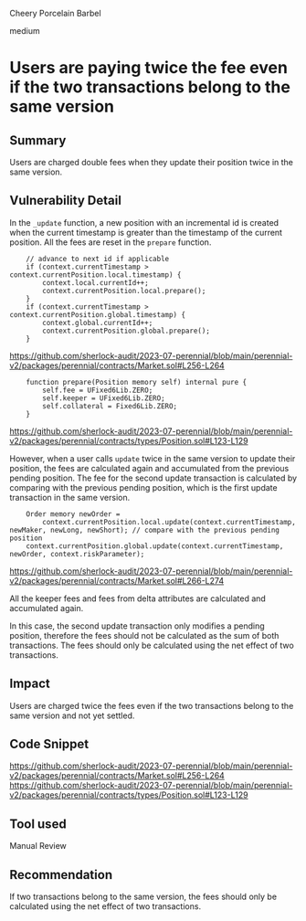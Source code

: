 Cheery Porcelain Barbel

medium

# Users are paying twice the fee even if the two transactions belong to the same version
## Summary

Users are charged double fees when they update their position twice in the same version.

## Vulnerability Detail

In the `_update` function, a new position with an incremental id is created when the current timestamp is greater than the timestamp of the current position. All the fees are reset in the `prepare` function.

        // advance to next id if applicable
        if (context.currentTimestamp > context.currentPosition.local.timestamp) {
            context.local.currentId++;
            context.currentPosition.local.prepare();
        }
        if (context.currentTimestamp > context.currentPosition.global.timestamp) {
            context.global.currentId++;
            context.currentPosition.global.prepare();
        }

https://github.com/sherlock-audit/2023-07-perennial/blob/main/perennial-v2/packages/perennial/contracts/Market.sol#L256-L264


        function prepare(Position memory self) internal pure {
            self.fee = UFixed6Lib.ZERO;
            self.keeper = UFixed6Lib.ZERO;
            self.collateral = Fixed6Lib.ZERO;
        }

https://github.com/sherlock-audit/2023-07-perennial/blob/main/perennial-v2/packages/perennial/contracts/types/Position.sol#L123-L129


However, when a user calls `update` twice in the same version to update their position, the fees are calculated again and accumulated from the previous pending position.
The fee for the second update transaction is calculated by comparing with the previous pending position, which is the first update transaction in the same version. 

        Order memory newOrder =
            context.currentPosition.local.update(context.currentTimestamp, newMaker, newLong, newShort); // compare with the previous pending position
        context.currentPosition.global.update(context.currentTimestamp, newOrder, context.riskParameter);

https://github.com/sherlock-audit/2023-07-perennial/blob/main/perennial-v2/packages/perennial/contracts/Market.sol#L266-L274

All the keeper fees and fees from delta attributes are calculated and accumulated again. 

In this case, the second update transaction only modifies a pending position, therefore the fees should not be calculated as the sum of both transactions. The fees should only be calculated using the net effect of two transactions.

## Impact

Users are charged twice the fees even if the two transactions belong to the same version and not yet settled.

## Code Snippet

https://github.com/sherlock-audit/2023-07-perennial/blob/main/perennial-v2/packages/perennial/contracts/Market.sol#L256-L264
https://github.com/sherlock-audit/2023-07-perennial/blob/main/perennial-v2/packages/perennial/contracts/types/Position.sol#L123-L129

## Tool used

Manual Review

## Recommendation

If two transactions belong to the same version, the fees should only be calculated using the net effect of two transactions.